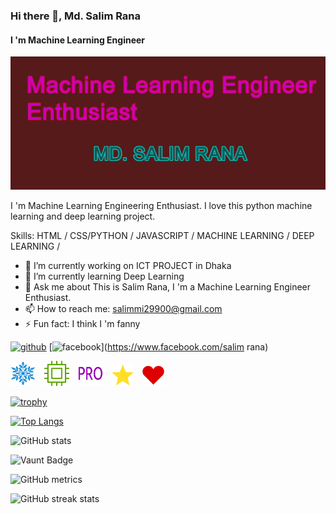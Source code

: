 ### Hi there 👋, Md. Salim Rana
#### I 'm Machine Learning Engineer
![I 'm Machine Learning Engineer](https://github.com/salimrana12/salimrana12/blob/main/salim%20banner.jpg)

I 'm Machine Learning Engineering Enthusiast. I love this python machine learning and deep learning project. 

Skills: HTML / CSS/PYTHON / JAVASCRIPT / MACHINE LEARNING / DEEP LEARNING / 

- 🔭 I’m currently working on ICT PROJECT in Dhaka 
- 🌱 I’m currently learning Deep Learning 
- 💬 Ask me about This is Salim Rana, I 'm a Machine Learning Engineer Enthusiast. 
- 📫 How to reach me: salimmi29900@gmail.com 
- ⚡ Fun fact: I think I 'm fanny 


[<img src='https://cdn.jsdelivr.net/npm/simple-icons@3.0.1/icons/github.svg' alt='github' height='40'>](https://github.com/salimrana12)  [<img src='https://cdn.jsdelivr.net/npm/simple-icons@3.0.1/icons/facebook.svg' alt='facebook' height='40'>](https://www.facebook.com/salim rana)  

<a href='https://archiveprogram.github.com/'><img src='https://raw.githubusercontent.com/acervenky/animated-github-badges/master/assets/acbadge.gif' width='40' height='40'></a> <a href='https://docs.github.com/en/developers'><img src='https://raw.githubusercontent.com/acervenky/animated-github-badges/master/assets/devbadge.gif' width='40' height='40'></a> <a href='https://github.com/pricing'><img src='https://raw.githubusercontent.com/acervenky/animated-github-badges/master/assets/pro.gif' width='40' height='40'></a> <a href='https://stars.github.com/'><img src='https://raw.githubusercontent.com/acervenky/animated-github-badges/master/assets/starbadge.gif' width='35' height='35'></a> <a href='https://docs.github.com/en/github/supporting-the-open-source-community-with-github-sponsors'><img src='https://raw.githubusercontent.com/acervenky/animated-github-badges/master/assets/sponsorbadge.gif' width='35' height='35'></a> 

[![trophy](https://github-profile-trophy.vercel.app/?username=salimrana12)](https://github.com/ryo-ma/github-profile-trophy)

[![Top Langs](https://github-readme-stats.vercel.app/api/top-langs/?username=salimrana12)](https://github.com/anuraghazra/github-readme-stats)

![GitHub stats](https://github-readme-stats.vercel.app/api?username=salimrana12&show_icons=true&count_private=true)  

![Vaunt Badge](https://api.vaunt.dev/v1/github/entities/salimrana12/contributions?format=svg&private=true)  

![GitHub metrics](https://metrics.lecoq.io/salimrana12)  

![GitHub streak stats](https://streak-stats.demolab.com/?user=salimrana12)  

